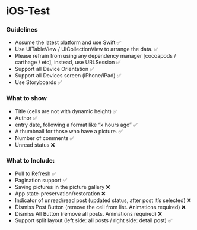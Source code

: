 # iOS-Test


### Guidelines

- Assume the latest platform and use Swift ✅
- Use UITableView / UICollectionView to arrange the data. ✅
- Please refrain from using any dependency manager [cocoapods / carthage / etc], instead, use URLSession ✅
- Support all Device Orientation ✅
- Support all Devices screen (iPhone/iPad) ✅
- Use Storyboards ✅


### What to show

- Title (cells are not with dynamic height) ✅
- Author ✅
- entry date, following a format like “x hours ago” ✅
- A thumbnail for those who have a picture. ✅
- Number of comments ✅
- Unread status ❌


### What to Include:

- Pull to Refresh ✅
- Pagination support ✅
- Saving pictures in the picture gallery ❌
- App state-preservation/restoration ❌
- Indicator of unread/read post (updated status, after post it’s selected) ❌
- Dismiss Post Button (remove the cell from list. Animations required) ❌
- Dismiss All Button (remove all posts. Animations required) ❌
- Support split layout (left side: all posts / right side: detail post) ✅

